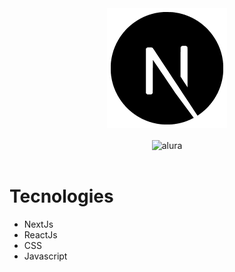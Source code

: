 <div align="center">
  <img align="center" src="./github/N.png" alt="nextjs" />
</div>
<br />

<div align="center">
  <img align="center" src="./github/alura.gif" alt="alura" height="400" />
</div>
<br />

# Tecnologies
- NextJs
- ReactJs
- CSS
- Javascript


  
